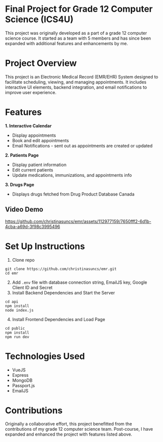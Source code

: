 # Final Project for Grade 12 Computer Science (ICS4U)
This project was originally developed as a part of a grade 12 computer science course. It started as a team with 5 members and has since been expanded with additional features and enhancements by me.

# Project Overview
This project is an Electronic Medical Record (EMR/EHR) System designed to facilitate scheduling, viewing, and managing appointments. It includes interactive UI elements, backend integration, and email notifications to improve user experience.


# Features

**1. Interactive Calendar**
- Display appointments
- Book and edit appointments
- Email Notifications - sent out as appointments are created or updated

**2. Patients Page**
- Display patient information
- Edit current patients
- Update medications, immunizations, and appointments info

**3. Drugs Page**
- Displays drugs fetched from Drug Product Database Canada

## Video Demo


https://github.com/christinasuncs/emr/assets/112977159/7650fff2-6d1b-4cba-a69d-3f98c3995496



# Set Up Instructions
1. Clone repo
```
git clone https://github.com/christinasuncs/emr.git
cd emr
```
2. Add `.env` file with database connection string, EmailJS key, Google Client ID and Secret
3. Install Backend Dependencies and Start the Server
```
cd api
npm install
node index.js
```
4. Install Frontend Dependencies and Load Page
```
cd public
npm install
npm run dev
```

# Technologies Used
- VueJS
- Express
- MongoDB
- Passport.js
- EmailJS

# Contributions
Originally a collaborative effort, this project benefitted from the contributions of my grade 12 computer science team. Post-course, I have expanded and enhanced the project with features listed above.
